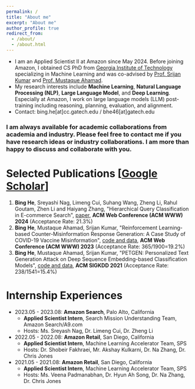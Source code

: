 ```yaml
---
permalink: /
title: "About me"
excerpt: "About me"
author_profile: true
redirect_from: 
  - /about/
  - /about.html
---
```


- I am an Applied Scientist II at Amazon since May 2024. Before joining Amazon, I obtained CS PhD from [Georgia Institute of Technology](https://www.gatech.edu/) specializing in Machine Learning and was co-advised by [Prof. Srijan Kumar](https://faculty.cc.gatech.edu/~srijan/) and [Prof. Mustaque Ahamad](https://www.cc.gatech.edu/people/mustaque-ahamad).
- My research interests include **Machine Learning**, **Natural Language Processing (NLP)**, **Large Language Model**, and **Deep Learning**. Especially at Amazon, I work on large language models (LLM) post-training including reasoning, planning, evaluation, and alignment.
- Contact: bing.he[at]cc.gatech.edu / bhe46[at]gatech.edu

### I am always available for academic collaborations from academia and industry. Please feel free to contact me if you have research ideas or industry collaborations. I am more than happy to discuss and collaborate with you.

<!--

ranging from Multi-task Learning, Reinforcement Learning, Few-shot Learning, Representation learning to Text Classification and Text Generation.
: (2) <ins>machines</ins>, e.g., hallucinations in/alignment of/evaluation of Large Language Models (LLMs).

In-Context Learning for Large Language Models
Consistent Text Summarization
Efficient Transformers for Long Sequence Processing
Document-level Event Extraction and Event Representation

- My research goal is to **develop advanced machine learning methods to enhance the safety and integrity for web users and communities for social good**.
- My **research interests** include:
  - **Machine Learning**: Multi-task Learning, Reinforcement Learning, Few-shot Learning, Representation learning
  - **Natural Language Processing**: Text Classification, Text Generation
  - **Graph Mining**: Graph Neural Network, Dynamic Graph Representation
  - **Computational Social Science**: 
    - **Misinformation/Fake News/Hate Speech/Fraud/Rumour**: Misinformation/Fake News/Hate Speech Detection, User Fraud and Risk Modeling
    - **Social Network Analysis**: Social Computing, User Behavior Modeling, Information Propagation

Before joining Georgia Tech, I was advised by [Prof. Lionel M. Ni](https://www.cse.ust.hk/~ni/), [Prof. Lei Chen](https://cse.hkust.edu.hk/~leichen/) and Dr. Min Gao 
  at the Hong Kong University of Science and Technology. 
  I got my bachelor from the University of Electronic Science and Technology of China.
# Recent Updates
- Jan 2023: One paper accepted to ACM WWW 2023.
- Jan 2023: Invited to be the program committee of IJCAI 2023, ACM SIGKDD 2023, and ACM ICWSM 2023.

-->


# Selected Publications [[Google Scholar](https://scholar.google.com/citations?user=BoGbpiIAAAAJ&hl=en)]
1. **Bing He**, Sreyashi Nag, Limeng Cui, Suhang Wang, Zheng Li, Rahul Goutam, Zhen Li and Haiyang Zhang, "Hierarchical Query Classification in E-commerce Search", [paper](https://arxiv.org/pdf/2403.06021), **ACM Web Conference (ACM WWW) 2024** (Acceptance Rate: 21.3%)
2. **Bing He**, Mustaque Ahamad, Srijan Kumar, "Reinforcement Learning-based Counter-Misinformation Response Generation: A Case Study of COVID-19 Vaccine Misinformation", [code and data](https://github.com/claws-lab/MisinfoCorrect), **ACM Web Conference (ACM WWW) 2023** (Acceptance Rate: 365/1900=19.2%)
3. **Bing He**, Mustaque Ahamad, Srijan Kumar, "PETGEN: Personalized Text Generation Attack on Deep
Sequence Embedding-based Classification Models", [code and data](https://github.com/srijankr/petgen/), **ACM SIGKDD 2021** (Acceptance Rate: 238/1541=15.4%)



# Internship Experiences
<!--
- 2019.08 - Present: **Georgia Institute of Technology**, Atlanta, Georgia
  * **Graduate Research Assistant**, School of Computer Science
  * Advisors: Prof. Srijan Kumar & Prof. Mustaque Ahamad
-->

<!-- Projects: 
    * Hate Speech and Counter Speech Text Classification, and User Social Network Analysis during the COVID-19 Pandemic
    * Deep Sequence Embedding-based Fraud Detection and Attack by Adversarial Text Generation
    * Misinformation Detection and Mitigation on Twitter via Text Classification and Reinforcement Learning-based Text Generation 
-->


- 2023.05 - 2023.08: **Amazon Search**, Palo Alto, California
  * **Applied Scientist Intern**, Search Mission Understanding Team, Amazon Search/A9.com
  * Hosts: Ms. Sreyash Nag, Dr. Limeng Cui, Dr. Zheng Li
- 2022.05 - 2022.08: **Amazon Retail**, San Diego, California
  * **Applied Scientist Intern**, Machine Learning Accelerator Team, SPS
  <!--* Project: Buyer Risk Assessment by Node Representation Learning using Dynamic Graph Neural Network-->
  * Hosts: Dr. Shobeir Fakhraei, Mr. Akshay Kulkarni, Dr. Na Zhang, Dr. Chris Jones
- 2021.05 - 2021.08: **Amazon Retail**, San Diego, California
  * **Applied Scientist Intern**, Machine Learning Accelerator Team, SPS
  <!--* Project: Buyer and Seller Node Fraud Detection by Graph Neural Network-->
  * Hosts: Ms. Veena Padmanabhan, Dr. Hyun Ah Song, Dr. Na Zhang, Dr. Chris Jones




<!---
Goal: at least 50 review records for my future development
- Added ICWSM'23: # of reviews: 13
- on Oct 26 2022, Added 2022 The 14th International Conference on Cyber-Enabled Distributed Computing and Knowledge Discovery: # of reviews: 14
- (venue) on Oct 29 2022, Got the review invitation from JENRS, but, just an application, list it as a potential, but I do not include it
- (venue) on Dec 2 2022, accepted the invitation to AAAI AI4SG 2023: the number is: 15
- (paper) on Dec 16 2022, finished the review of tspc CMC, include it, and the total number is: 16
- (paper) on Dec 27 2022, got the invitation for the review of CMC due on Jan 2023, and the total number is: 17
- (venue) on Jan 3 2023, got the PC invitation for ACM SIGKDD 2023: the total number is: 18, but # of papers are not updated: only 32 papers
- (venue) on Jan 5 2023, got the PC invitation for IJCAI 2023: # of conference is: 19, # of papers: 32
- (venue) on Jan 12 2023, got the PC invitation for INFOCOMP 2023: # of conferences is: 20, # of papers: 32.
      # of papers
      ACM SIGKDD 2023 (0 for the pending task), AAAI AI4SG 2023 (3), AAAI ICWSM 2023 (1), TheWebConf (WWW) 2023 (5), COLLA 2023 (0 for the pending), CMC(J) 2023 (1),
      AAAI ICWSM 2022 (1), ACM CSCW 2022 (1), CySoc 2022 (2), Cyberc 2022 (2), JENRS 2022 (0 for the pending), CMC(J) 2022 (1), 
      AAAI ICWSM 2021 (1 in the email/system, but shown as ICWSM 2022), ACII 2021 (1), 
      AAAI ICWSM 2020 (1 on the review history), MAISoN 2020 (2), TTO 2020 (1), 
      IEEE ICPADS 2018 (8), 
      ACM CIKM 2017 (1)
- (paper) on Jan 18 2023, got one paper review for from CMC(J) 2023 again: # of venues is: 20, # of papers: 33.
- (paper) on Jan 24 2023, got the invitation for one paper review of ICWSM'23: # of venues is: 20, # of papers: 34.
- (paper) on Jan 26 2023, got the invitation for two paper reviews of ICWSM'23: # of venues is: 20, # of papers: 36.
- (paper) on Jan 28 2023, got the invitation for one paper review of ICWSM'23: # of venues is: 20, # of papers: 37.
- (paper) on Jan 30 2023, got the invitation for two paper review of ICWSM'23: # of venues is: 20, # of papers: 39.
- (venue) on Feb 3 2023, got the invitation for the conference FAccT 2023: # of venues is: 21, # of papers: 39.
- (paper) on Feb 3 2023, got the invitation for one paper review of ICWSM'23: # of venues : 21, # of papers: 40.
- (paper) on Feb 8 2023, found two paper reviews of IJCAI 2023: # of venues : 21, # of papers: 42.
- (venue) on Feb 16 2023, got the pc invitation for the workshop of www'2023: CySoc: # of venues : 22, # of papers: 42.
- (paper) on Feb 16 2023, got the paper assignment of FAccT 2023: # of venues: 22, # of papers: 44.
- (paper) on Feb 18 2023, got the review request for two papers at CySoc 2023: # of venues: 22, # of papers: 46
- (paper) on Feb 25 2023, to summarize: Srijan removed two papers: 46->44, then, KDD two papers: 44->46.
- (paper) on Feb 28 2023, 3 paper reviews from IJCAI: # of venues: 22, # of papers: 49
- (venue+paper) on Mar 18 2023, 1 paper review from PACIS 2023: # of venues: 23, # of papers: 50
- (paper) on Mar 19 2023, 1 paper review from PACIS 2023: # of venues: 23, # of papers: 51
- (paper) on Mar 20 2023, 1 paper review from PACIS 2023: # of venues: 23, # of papers: 52
- (venue+paper) on Mar 20 2023, 1 emergency paper review from CSCW 2023: # of venues: 24, # of papers: 53
- (venue+paper) on Mar 31 2023, 1 paper review from DIS 2023, # of venue: 25, # of papers: 54
- (venue+paper) on Apr 14 2023, 1 paper review from ISMAR 2023, # of venue: 26, # of papers: 55
- (venue) on Apr 14 2023, PC request from ASONAM 2023, # of venue: 27, # of papers: 55
  (finish reading from my side) 3 from PACIS 2023: April 16 2023
  (finish reading from my side) 1 from DIS 2023: April 17 2023
  (finish reading from my side) 1 from ISMAR 2023 journal: April 27 2023; Then, I rejected 4 review requests from ISMAR 2023
- (paper) on May 2 2023 for INFOCOMP 2023, I reviewed 1 paper/PPT, # of venue: 27, # of papers: 56
- (paper+venue) on May 23 2023 for ICIS 2023, # of venue: 28, # of papers: 57
- (paper+venue) on May 27 2023 for ICWSM 2024, # of venue: 29, # of papers: 59
- (removed one paper from one conference) on June 17 2023 for ICIS 2023, # of venue: 28, # of papers: 58
- (added/found one paper from ICIS) on June 19 2023 for ICIS 2023, # of venue: 29, # of papers: 59
- (add one paper for another round of ICWSM 2023, just add it in case) # of venue: 29, # of papers: 60
- (venue + paper) in July 2023, ASONAM 23, I reviewed 6 papers, # of venue: 30, # of papers: 66
- (venue + paper) on Sep 9 2023, CyberC-2023, I reviewed 3 papers, # of venue: 31, # of papers: 69
- (venue + paper) on Sep 16 2023, EPJ Data Science, I reviewed 1 paper, # of venue: 32, # of papers: 70
- (venue + paper) on Oct 14 2023, ICWSM 2024, I reviewed 3 paper, # of venue: 32, # of papers: 73
- (venue + paper) on Nov 7 2023, SDM 2024, I reviewed 3 paper, # of venue: 33, # of papers: 76
- (venue + paper) on Nov 23 2023, WWW 2024, I reviewed 6 paper, # of venue: 34, # of papers: 82
- (venue + paper) on Dec 27 2023, COLING 2024, I reviewed 3 paper, # of venue: 35, # of papers: 85
- (paper) on Jan 14 2024, COLING 2024, I reviewed another 1 paper, # of venue: 35, # of papers: 86
ongoing review tasks: 
for 2024: 
- To add ICWSM 2024, WWW 2024
- Dec 21 2023, got the invitation for IJCAI 2024
-->
<!--
to put ICWSM 2024, China-C 2023, EPJ Data Science Journal to the list

# Academic Services

**Program Committee/Reviewer**: 
ACL-COLING, IJCAI, ACM SIGKDD, AAAI, AAAI ICWSM, TheWebConf (ACM WWW), ACM CSCW, IEEE/ACM ASONAM, ACM CIKM

-->





